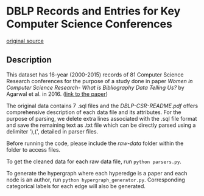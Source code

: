 # DBLP Records and Entries for Key Computer Science Conferences
[original source](https://data.mendeley.com/datasets/3p9w84t5mr/1)
## Description

This dataset has 16-year (2000-2015) records of 81 Computer Science Research conferences for the purpose of a study done in paper *Women in Computer Science Research- What is Bibliography Data Telling Us?* by Agarwal et al. in 2016. ([link to the paper](http://dl.acm.org/citation.cfm?id=J198))

The original data contains 7 .sql files and the *DBLP-CSR-README.pdf* offers comprehensive description of each data file and its attributes. For the purpose of parsing, we delete extra lines associated with the .sql file format and save the remaining text as .txt file which can be directly parsed using a delimiter '),(', detailed in parser files.

Before running the code, please include the *raw-data* folder within the folder to access files.

To get the cleaned data for each raw data file, run `python parsers.py`. 

To generate the hypergraph where each hyperedge is a paper and each node is an author, run `python hypergraph_generator.py`. Corresponding categorical labels for each edge will also be generated.  
